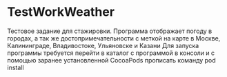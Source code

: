 # TestWorkWeather
Тестовое задание для стажировки. Программа отображает погоду в городах, а так же достопримечательности с меткой на карте в Москве, Калининграде, Владивостоке, Ульяновске и Казани
Для запуска программы требуется перейти в каталог с программой в консоли и с помощью заранее установленной CocoaPods прописать команду pod install
